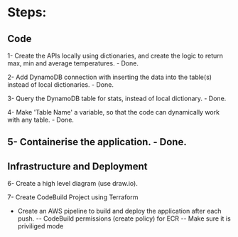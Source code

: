 # Steps:

## Code 

1- Create the APIs locally using dictionaries, and create the logic to return max, min and average temperatures. - Done.

2- Add DynamoDB connection with inserting the data into the table(s) instead of local dictionaries. - Done.

3- Query the DynamoDB table for stats, instead of local dictionary. - Done. 

4- Make 'Table Name' a variable, so that the code can dynamically work with any table. - Done.

5- Containerise the application. - Done.
-----------------------------------------
## Infrastructure and Deployment

6- Create a high level diagram (use draw.io).

7- Create CodeBuild Project using Terraform

- Create an AWS pipeline to build and deploy the application after each push.
-- CodeBuild permissions (create policy) for ECR 
-- Make sure it is priviliged mode
